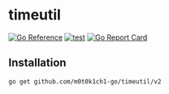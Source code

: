 # timeutil

[![Go Reference](https://pkg.go.dev/badge/github.com/m0t0k1ch1-go/timeutil/v2.svg)](https://pkg.go.dev/github.com/m0t0k1ch1-go/timeutil/v2)
[![test](https://github.com/m0t0k1ch1-go/timeutil/actions/workflows/test.yaml/badge.svg)](https://github.com/m0t0k1ch1-go/timeutil/actions/workflows/test.yaml)
[![Go Report Card](https://goreportcard.com/badge/github.com/m0t0k1ch1-go/timeutil/v2)](https://goreportcard.com/report/github.com/m0t0k1ch1-go/timeutil/v2)

## Installation

```
go get github.com/m0t0k1ch1-go/timeutil/v2
```
